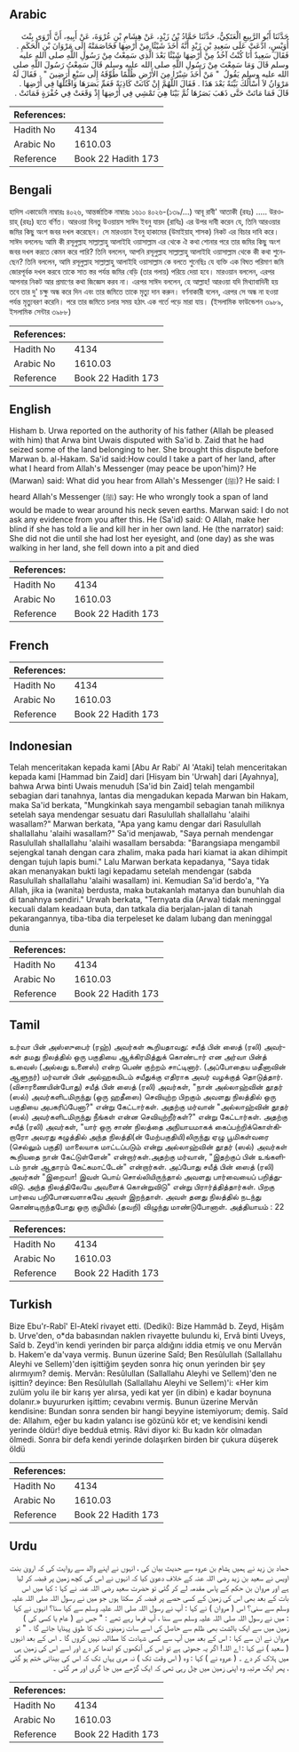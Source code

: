 ## Arabic


<div dir="rtl" lang="ar" style={{fontSize:'larger',backgroundColor:'#f8f9fa',padding:20}}>
حَدَّثَنَا أَبُو الرَّبِيعِ الْعَتَكِيُّ، حَدَّثَنَا حَمَّادُ بْنُ زَيْدٍ، عَنْ هِشَامِ بْنِ عُرْوَةَ، عَنْ أَبِيهِ، أَنَّ أَرْوَى بِنْتَ أُوَيْسٍ، ادَّعَتْ عَلَى سَعِيدِ بْنِ زَيْدٍ أَنَّهُ أَخَذَ شَيْئًا مِنْ أَرْضِهَا فَخَاصَمَتْهُ إِلَى مَرْوَانَ بْنِ الْحَكَمِ ‏.‏ فَقَالَ سَعِيدٌ أَنَا كُنْتُ آخُذُ مِنْ أَرْضِهَا شَيْئًا بَعْدَ الَّذِي سَمِعْتُ مِنْ رَسُولِ اللَّهِ صلى الله عليه وسلم قَالَ وَمَا سَمِعْتَ مِنْ رَسُولِ اللَّهِ صلى الله عليه وسلم قَالَ سَمِعْتُ رَسُولَ اللَّهِ صلى الله عليه وسلم يَقُولُ ‏ "‏ مَنْ أَخَذَ شِبْرًا مِنَ الأَرْضِ ظُلْمًا طُوِّقَهُ إِلَى سَبْعِ أَرَضِينَ ‏"‏ ‏.‏ فَقَالَ لَهُ مَرْوَانُ لاَ أَسْأَلُكَ بَيِّنَةً بَعْدَ هَذَا ‏.‏ فَقَالَ اللَّهُمَّ إِنْ كَانَتْ كَاذِبَةً فَعَمِّ بَصَرَهَا وَاقْتُلْهَا فِي أَرْضِهَا ‏.‏ قَالَ فَمَا مَاتَتْ حَتَّى ذَهَبَ بَصَرُهَا ثُمَّ بَيْنَا هِيَ تَمْشِي فِي أَرْضِهَا إِذْ وَقَعَتْ فِي حُفْرَةٍ فَمَاتَتْ ‏.‏
</div>
<div style={{backgroundColor:'#f8f9fa',padding:20, marginBottom: 10}}><table> <thead> <tr> <th>References:</th> <th></th> </tr> </thead> <tbody><tr><td>Hadith No</td><td>4134</td></tr><tr><td>Arabic No</td><td>1610.03</td></tr><tr><td>Reference</td><td>Book 22 Hadith 173</td></tr></tbody></table></div>

## Bengali


<div dir="ltr" lang="bn" style={{fontSize:'larger',backgroundColor:'#f8f9fa',padding:20}}>
হাদিস একাডেমি নাম্বারঃ ৪০২৬, আন্তর্জাতিক নাম্বারঃ ১৬১০ ৪০২৬-(১৩৯/...) আবূ রাবী' আতাকী (রহঃ) ..... উরওয়াহ্ (রহঃ) হতে বর্ণিত। আরওয়া বিনতু উওয়ায়স সাঈদ ইবনু যায়দ (রাযিঃ) এর উপর দাবী করেন যে, তিনি আরওয়ার জমির কিছু অংশ জবর দখল করেছেন। সে মারওয়ান ইবনু হাকামের (উমাইয়াহ্ শাসক) নিকট এর বিচার দাবি করে। সাঈদ বললেনঃ আমি কী রসূলুল্লাহ সাল্লাল্লাহু আলাইহি ওয়াসাল্লাম এর থেকে ঐ কথা শোনার পরে তার জমির কিছু অংশ জবর দখল করতে কেমন করে পারি? তিনি বললেন, আপনি রসূলুল্লাহ সাল্লাল্লাহু আলাইহি ওয়াসাল্লাম থেকে কী কথা শুনেছেন? তিনি বললেন, আমি রসূলুল্লাহ সাল্লাল্লাহু আলাইহি ওয়াসাল্লাম কে বলতে শুনেছিঃ যে ব্যক্তি এক বিঘত পরিমাণ জমি জোরপূর্বক দখল করবে তাকে সাত স্তর পর্যন্ত জমির বেড়ি (তার গলায়) পরিয়ে দেয়া হবে। মারওয়ান বললেন, এরপর আপনার নিকট আর প্রমাণের কথা জিজ্ঞেস করব না। এরপর সাঈদ বললেন, হে আল্লাহ! আরওয়া যদি মিথ্যাবাদিনী হয় তবে তার দু' চক্ষু অন্ধ করে দিন এবং তার জমিতে তাকে মৃত্যু দান করুন। বর্ণনাকারী বলেন, এরপর সে অন্ধ না হওয়া পর্যন্ত মৃত্যুবরণ করেনি। পরে তার জমিতে চলার সময় হঠাৎ এক গর্তে পড়ে মারা যায়। (ইসলামিক ফাউন্ডেশন ৩৯৮৯, ইসলামিক সেন্টার ৩৯৮৮)
</div>
<div style={{backgroundColor:'#f8f9fa',padding:20, marginBottom: 10}}><table> <thead> <tr> <th>References:</th> <th></th> </tr> </thead> <tbody><tr><td>Hadith No</td><td>4134</td></tr><tr><td>Arabic No</td><td>1610.03</td></tr><tr><td>Reference</td><td>Book 22 Hadith 173</td></tr></tbody></table></div>

## English


<div dir="ltr" lang="en" style={{fontSize:'larger',backgroundColor:'#f8f9fa',padding:20}}>
Hisham b. Urwa reported on the authority of his father (Allah be pleased with him) that Arwa bint Uwais disputed with Sa'id b. Zaid that he had seized some of the land belonging to her. She brought this dispute before Marwan b. al-Hakam. Sa'id said:How could I take a part of her land, after what I heard from Allah's Messenger (may peace be upon'him)? He (Marwan) said: What did you hear from Allah's Messenger (ﷺ)? He said: I heard Allah's Messenger (ﷺ) say: He who wrongly took a span of land would be made to wear around his neck seven earths. Marwan said: I do not ask any evidence from you after this. He (Sa'id) said: O Allah, make her blind if she has told a lie and kill her in her own land. He (the narrator) said: She did not die until she had lost her eyesight, and (one day) as she was walking in her land, she fell down into a pit and died
</div>
<div style={{backgroundColor:'#f8f9fa',padding:20, marginBottom: 10}}><table> <thead> <tr> <th>References:</th> <th></th> </tr> </thead> <tbody><tr><td>Hadith No</td><td>4134</td></tr><tr><td>Arabic No</td><td>1610.03</td></tr><tr><td>Reference</td><td>Book 22 Hadith 173</td></tr></tbody></table></div>

## French


<div dir="ltr" lang="fr" style={{fontSize:'larger',backgroundColor:'#f8f9fa',padding:20}}>

</div>
<div style={{backgroundColor:'#f8f9fa',padding:20, marginBottom: 10}}><table> <thead> <tr> <th>References:</th> <th></th> </tr> </thead> <tbody><tr><td>Hadith No</td><td>4134</td></tr><tr><td>Arabic No</td><td>1610.03</td></tr><tr><td>Reference</td><td>Book 22 Hadith 173</td></tr></tbody></table></div>

## Indonesian


<div dir="ltr" lang="id" style={{fontSize:'larger',backgroundColor:'#f8f9fa',padding:20}}>
Telah menceritakan kepada kami [Abu Ar Rabi' Al 'Ataki] telah menceritakan kepada kami [Hammad bin Zaid] dari [Hisyam bin 'Urwah] dari [Ayahnya], bahwa Arwa binti Uwais menuduh [Sa'id bin Zaid] telah mengambil sebagian dari tanahnya, lantas dia mengadukan kepada Marwan bin Hakam, maka Sa'id berkata, "Mungkinkah saya mengambil sebagian tanah miliknya setelah saya mendengar sesuatu dari Rasulullah shallallahu 'alaihi wasallam?" Marwan berkata, "Apa yang kamu dengar dari Rasulullah shallallahu 'alaihi wasallam?" Sa'id menjawab, "Saya pernah mendengar Rasulullah shallallahu 'alaihi wasallam bersabda: "Barangsiapa mengambil sejengkal tanah dengan cara zhalim, maka pada hari kiamat ia akan dihimpit dengan tujuh lapis bumi." Lalu Marwan berkata kepadanya, "Saya tidak akan menanyakan bukti lagi kepadamu setelah mendengar (sabda Rasulullah shallallahu 'alaihi wasallam) ini. Kemudian Sa'id berdo'a, "Ya Allah, jika ia (wanita) berdusta, maka butakanlah matanya dan bunuhlah dia di tanahnya sendiri." Urwah berkata, "Ternyata dia (Arwa) tidak meninggal kecuali dalam keadaan buta, dan tatkala dia berjalan-jalan di tanah pekarangannya, tiba-tiba dia terpeleset ke dalam lubang dan meninggal dunia
</div>
<div style={{backgroundColor:'#f8f9fa',padding:20, marginBottom: 10}}><table> <thead> <tr> <th>References:</th> <th></th> </tr> </thead> <tbody><tr><td>Hadith No</td><td>4134</td></tr><tr><td>Arabic No</td><td>1610.03</td></tr><tr><td>Reference</td><td>Book 22 Hadith 173</td></tr></tbody></table></div>

## Tamil


<div dir="ltr" lang="ta" style={{fontSize:'larger',backgroundColor:'#f8f9fa',padding:20}}>
உர்வா பின் அஸ்ஸுபைர் (ரஹ்) அவர்கள் கூறியதாவது: சயீத் பின் ஸைத் (ரலி) அவர்கள் தமது நிலத்தில் ஒரு பகுதியை ஆக்கிரமித்துக் கொண்டார் என அர்வா பின்த் உவைஸ் (அல்லது உனைஸ்) என்ற பெண் குற்றம் சாட்டினார். (அப்போதைய மதீனாவின் ஆளுநர்) மர்வான் பின் அல்ஹகமிடம் சயீதுக்கு எதிராக அவர் வழக்குத் தொடுத்தார். (விசாரணையின்போது) சயீத் பின் ஸைத் (ரலி) அவர்கள், "நான் அல்லாஹ்வின் தூதர் (ஸல்) அவர்களிடமிருந்து (ஒரு ஹதீஸை) செவியுற்ற பிறகும் அவளது நிலத்தில் ஒரு பகுதியை அபகரிப்பேனா?" என்று கேட்டார்கள். அதற்கு மர்வான் "அல்லாஹ்வின் தூதர் (ஸல்) அவர்களிடமிருந்து நீங்கள் என்ன செவியுற்றீர்கள்?" என்று கேட்டார்கள். அதற்கு சயீத் (ரலி) அவர்கள், "யார் ஒரு சாண் நிலத்தை அநியாயமாகக் கைப்பற்றிக்கொள்கிறாரோ அவரது கழுத்தில் அந்த நிலத்தி(ன் மேற்பகுதியி)லிருந்து ஏழு பூமிகள்வரை (செல்லும் பகுதி) மாலையாக மாட்டப்படும் என்று அல்லாஹ்வின் தூதர் (ஸல்) அவர்கள் கூறியதை நான் கேட்டுள்ளேன்" என்றார்கள்.அதற்கு மர்வான், "இதற்குப் பின் உங்களிடம் நான் ஆதாரம் கேட்கமாட்டேன்" என்றார்கள். அப்போது சயீத் பின் ஸைத் (ரலி) அவர்கள் "இறைவா! இவள் பொய் சொல்லியிருந்தால் அவளது பார்வையைப் பறித்துவிடு. அந்த நிலத்திலேயே அவளைக் கொன்றுவிடு" என்று பிரார்த்தித்தார்கள். பிறகு பார்வை பறிபோனவளாகவே அவள் இறந்தாள். அவள் தனது நிலத்தில் நடந்து கொண்டிருந்தபோது ஒரு குழியில் (தவறி) விழுந்து மாண்டுபோனாள். அத்தியாயம் : 22
</div>
<div style={{backgroundColor:'#f8f9fa',padding:20, marginBottom: 10}}><table> <thead> <tr> <th>References:</th> <th></th> </tr> </thead> <tbody><tr><td>Hadith No</td><td>4134</td></tr><tr><td>Arabic No</td><td>1610.03</td></tr><tr><td>Reference</td><td>Book 22 Hadith 173</td></tr></tbody></table></div>

## Turkish


<div dir="ltr" lang="tr" style={{fontSize:'larger',backgroundColor:'#f8f9fa',padding:20}}>
Bize Ebu'r-Rabî' El-Atekî rivayet etti. (Dediki): Bize Hammâd b. Zeyd, Hişâm b. Urve'den, o*da babasından naklen rivayette bulundu ki, Ervâ binti Uveys, Saîd b. Zeyd'in kendi yerinden bir parça aldığını iddia etmiş ve onu Mervân b. Hakem'e da'vaya vermiş. Bunun üzerine Saîd; Ben Resûlullah (Sallallahu Aleyhi ve Sellem)'den işittiğim şeyden sonra hiç onun yerinden bir şey alırmıyım? demiş. Mervân: Resûlullan (Sallallahu Aleyhi ve Sellem)'den ne işittin? deyince: Ben Resûlullah (Sallallahu Aleyhi ve Sellem)'i: «Her kim zulüm yolu ile bir karış yer alırsa, yedi kat yer (in dibin) e kadar boynuna dolanır.» buyururken işittim; cevabını vermiş. Bunun üzerine Mervân kendisine: Bundan sonra senden bir hangi beyyine istemiyorum; demiş. Saîd de: Allahım, eğer bu kadın yalancı ise gözünü kör et; ve kendisini kendi yerinde öldür! diye bedduâ etmiş. Râvi diyor ki: Bu kadın kör olmadan ölmedi. Sonra bir defa kendi yerinde dolaşırken birden bir çukura düşerek öldü
</div>
<div style={{backgroundColor:'#f8f9fa',padding:20, marginBottom: 10}}><table> <thead> <tr> <th>References:</th> <th></th> </tr> </thead> <tbody><tr><td>Hadith No</td><td>4134</td></tr><tr><td>Arabic No</td><td>1610.03</td></tr><tr><td>Reference</td><td>Book 22 Hadith 173</td></tr></tbody></table></div>

## Urdu


<div dir="rtl" lang="ur" style={{fontSize:'larger',backgroundColor:'#f8f9fa',padding:20}}>
حماد بن زید نے ہمیں ہشام بن عروہ سے حدیث بیان کی ، انہوں نے اپنے والد سے روایت کی کہ ارویٰ بنت اویس نے سعید بن زید رضی اللہ عنہ کے خلاف دعویٰ کیا کہ انہوں نے اس کی کچھ زمین پر قبضہ کر لیا ہے اور مروان بن حکم کے پاس مقدمہ لے کر گئی تو حضرت سعید رضی اللہ عنہ نے کہا : کیا میں اس بات کے بعد بھی اس کی زمین کے کسی حصے پر قبضہ کر سکتا ہوں جو میں نے رسول اللہ صلی اللہ علیہ وسلم سے سنی؟ اس ( مروان ) نے کہا : آپ نے رسول اللہ صلی اللہ علیہ وسلم سے کیا سنا؟ انہوں نے کہا : میں نے رسول اللہ صلی اللہ علیہ وسلم سے سنا ، آپ فرما رہے تھے : " جس نے ( عام یا کسی کی ) زمین میں سے ایک بالشت بھی ظلم سے حاصل کی اسے سات زمینوں تک کا طوق پہنایا جائے گا ۔ " تو مروان نے ان سے کہا : اس کے بعد میں آپ سے کسی شہادت کا مطالبہ نہیں کروں گا ۔ اس کے بعد انہوں ( سعید ) نے کہا : اے اللہ! اگر یہ جھوٹی ہے تو اس کی آنکھوں کو اندھا کر دے اور اسے اس کی زمین ہی میں ہلاک کر دے ۔ ( عروہ نے ) کہا : وہ ( اس وقت تک ) نہ مری یہاں تک کہ اس کی بینائی ختم ہو گئی ، پھر ایک مرتبہ وہ اپنی زمین میں چل رہی تھی کہ ایک گڑھے میں جا گری اور مر گئی ۔
</div>
<div style={{backgroundColor:'#f8f9fa',padding:20, marginBottom: 10}}><table> <thead> <tr> <th>References:</th> <th></th> </tr> </thead> <tbody><tr><td>Hadith No</td><td>4134</td></tr><tr><td>Arabic No</td><td>1610.03</td></tr><tr><td>Reference</td><td>Book 22 Hadith 173</td></tr></tbody></table></div>